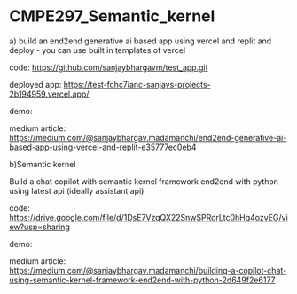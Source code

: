 # CMPE297_Semantic_kernel
a) build an end2end generative ai based app using vercel and replit and deploy - you can use built in templates of vercel


code: 
https://github.com/sanjaybhargavm/test_app.git

deployed app: 
https://test-fchc7ianc-sanjays-projects-2b194959.vercel.app/

demo:


medium article: 
https://medium.com/@sanjaybhargav.madamanchi/end2end-generative-ai-based-app-using-vercel-and-replit-e35777ec0eb4

b)Semantic kernel 

Build a chat copilot with semantic kernel framework end2end with python using latest api (ideally assistant api)

code:
https://drive.google.com/file/d/1DsE7VzqQX22SnwSPRdrLtc0hHq4ozvEG/view?usp=sharing

demo:

medium article:
https://medium.com/@sanjaybhargav.madamanchi/building-a-copilot-chat-using-semantic-kernel-framework-end2end-with-python-2d649f2e6177
